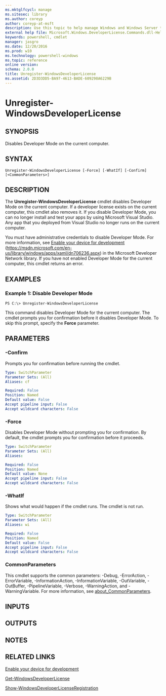 ```yaml
---
ms.mktglfcycl: manage
ms.sitesec: library
ms.author: coreyp
author: coreyp-at-msft
description: Use this topic to help manage Windows and Windows Server technologies with Windows PowerShell.
external help file: Microsoft.Windows.DeveloperLicense.Commands.dll-Help.xml
keywords: powershell, cmdlet
manager: jasgro
ms.date: 12/20/2016
ms.prod: w10
ms.technology: powershell-windows
ms.topic: reference
online version: 
schema: 2.0.0
title: Unregister-WindowsDeveloperLicense
ms.assetid: 2D3D3DD5-BA97-4613-BADE-609298A6229B
---
```


# Unregister-WindowsDeveloperLicense

## SYNOPSIS
Disables Developer Mode on the current computer.

## SYNTAX

```
Unregister-WindowsDeveloperLicense [-Force] [-WhatIf] [-Confirm] [<CommonParameters>]
```

## DESCRIPTION
The **Unregister-WindowsDeveloperLicense** cmdlet disables Developer Mode on the current computer.
If a developer license exists on the current computer, this cmdlet also removes it.
If you disable Developer Mode, you can no longer install and test your apps by using Microsoft Visual Studio.
Any app that you deployed from Visual Studio no longer runs on the current computer.

You must have administrative credentials to disable Developer Mode.
For more information, see [Enable your device for development](https://msdn.microsoft.com/en-us/library/windows/apps/xaml/dn706236.aspx) (https://msdn.microsoft.com/en-us/library/windows/apps/xaml/dn706236.aspx) in the Microsoft Developer Network library. If you have not enabled Developer Mode for the current computer, this cmdlet returns an error.

## EXAMPLES

### Example 1: Disable Developer Mode
```
PS C:\> Unregister-WindowsDeveloperLicense
```

This command disables Developer Mode for the current computer.
The cmdlet prompts you for confirmation before it disables Developer Mode.
To skip this prompt, specify the **Force** parameter.

## PARAMETERS

### -Confirm
Prompts you for confirmation before running the cmdlet.

```yaml
Type: SwitchParameter
Parameter Sets: (All)
Aliases: cf

Required: False
Position: Named
Default value: False
Accept pipeline input: False
Accept wildcard characters: False
```

### -Force
Disables Developer Mode without prompting you for confirmation.
By default, the cmdlet prompts you for confirmation before it proceeds.

```yaml
Type: SwitchParameter
Parameter Sets: (All)
Aliases: 

Required: False
Position: Named
Default value: None
Accept pipeline input: False
Accept wildcard characters: False
```

### -WhatIf
Shows what would happen if the cmdlet runs.
The cmdlet is not run.

```yaml
Type: SwitchParameter
Parameter Sets: (All)
Aliases: wi

Required: False
Position: Named
Default value: False
Accept pipeline input: False
Accept wildcard characters: False
```

### CommonParameters
This cmdlet supports the common parameters: -Debug, -ErrorAction, -ErrorVariable, -InformationAction, -InformationVariable, -OutVariable, -OutBuffer, -PipelineVariable, -Verbose, -WarningAction, and -WarningVariable. For more information, see [about_CommonParameters](http://go.microsoft.com/fwlink/?LinkID=113216).

## INPUTS

## OUTPUTS

## NOTES

## RELATED LINKS

[Enable your device for development](https://msdn.microsoft.com/en-us/library/windows/apps/xaml/dn706236.aspx)

[Get-WindowsDeveloperLicense](./get-windowsdeveloperlicense.md)

[Show-WindowsDeveloperLicenseRegistration](./show-windowsdeveloperlicenseregistration.md)


